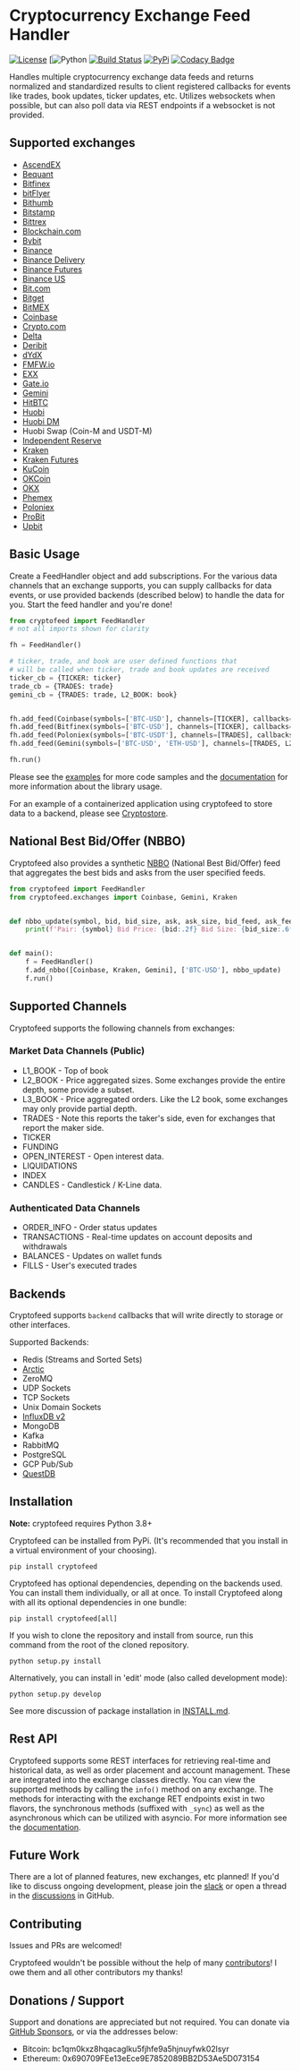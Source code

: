 # Cryptocurrency Exchange Feed Handler
[![License](https://img.shields.io/badge/license-XFree86-blue.svg)](LICENSE)
[![Python](https://img.shields.io/badge/Python-3.8+-green.svg)
[![Build Status](https://travis-ci.com/bmoscon/cryptofeed.svg?branch=master)](https://travis-ci.com/bmoscon/cryptofeed)
[![PyPi](https://img.shields.io/badge/PyPi-cryptofeed-brightgreen.svg)](https://pypi.python.org/pypi/cryptofeed)
[![Codacy Badge](https://api.codacy.com/project/badge/Grade/efa4e0d6e10b41d0b51454d08f7b33b1)](https://www.codacy.com/app/bmoscon/cryptofeed?utm_source=github.com&amp;utm_medium=referral&amp;utm_content=bmoscon/cryptofeed&amp;utm_campaign=Badge_Grade)

Handles multiple cryptocurrency exchange data feeds and returns normalized and standardized results to client registered callbacks for events like trades, book updates, ticker updates, etc. Utilizes websockets when possible, but can also poll data via REST endpoints if a websocket is not provided.

## Supported exchanges

* [AscendEX](https://ascendex.com/)
* [Bequant](https://bequant.io/)
* [Bitfinex](https://bitfinex.com)
* [bitFlyer](https://bitflyer.com/)
* [Bithumb](https://en.bithumb.com/)
* [Bitstamp](https://www.bitstamp.net/)
* [Bittrex](https://global.bittrex.com/)
* [Blockchain.com](https://www.blockchain.com/)
* [Bybit](https://www.bybit.com/)
* [Binance](https://www.binance.com/en)
* [Binance Delivery](https://binance-docs.github.io/apidocs/delivery/en/)
* [Binance Futures](https://www.binance.com/en/futures)
* [Binance US](https://www.binance.us/en)
* [Bit.com](https://www.bit.com)
* [Bitget](https://www.bitget.com/)
* [BitMEX](https://www.bitmex.com/)
* [Coinbase](https://www.coinbase.com/)
* [Crypto.com](https://www.crypto.com)
* [Delta](https://www.delta.exchange/)
* [Deribit](https://www.deribit.com/)
* [dYdX](https://dydx.exchange/)
* [FMFW.io](https://www.fmfw.io/)
* [EXX](https://www.exx.com/)
* [Gate.io](https://www.gate.io/)
* [Gemini](https://gemini.com/)
* [HitBTC](https://hitbtc.com/)
* [Huobi](https://www.hbg.com/)
* [Huobi DM](https://www.huobi.com/en-us/markets/hb_dm/)
* Huobi Swap (Coin-M and USDT-M)
* [Independent Reserve](https://www.independentreserve.com/) 
* [Kraken](https://www.kraken.com/)
* [Kraken Futures](https://futures.kraken.com/)
* [KuCoin](https://www.kucoin.com/)
* [OKCoin](http://okcoin.com/)
* [OKX](https://www.okx.com/)
* [Phemex](https://phemex.com/)
* [Poloniex](https://www.poloniex.com/)
* [ProBit](https://www.probit.com/)
* [Upbit](https://sg.upbit.com/home)


## Basic Usage

Create a FeedHandler object and add subscriptions. For the various data channels that an exchange supports, you can supply callbacks for data events, or use provided backends (described below) to handle the data for you. Start the feed handler and you're done!

```python
from cryptofeed import FeedHandler
# not all imports shown for clarity

fh = FeedHandler()

# ticker, trade, and book are user defined functions that
# will be called when ticker, trade and book updates are received
ticker_cb = {TICKER: ticker}
trade_cb = {TRADES: trade}
gemini_cb = {TRADES: trade, L2_BOOK: book}


fh.add_feed(Coinbase(symbols=['BTC-USD'], channels=[TICKER], callbacks=ticker_cb))
fh.add_feed(Bitfinex(symbols=['BTC-USD'], channels=[TICKER], callbacks=ticker_cb))
fh.add_feed(Poloniex(symbols=['BTC-USDT'], channels=[TRADES], callbacks=trade_cb))
fh.add_feed(Gemini(symbols=['BTC-USD', 'ETH-USD'], channels=[TRADES, L2_BOOK], callbacks=gemini_cb))

fh.run()
```

Please see the [examples](https://github.com/bmoscon/cryptofeed/tree/master/examples) for more code samples and the [documentation](https://github.com/bmoscon/cryptofeed/blob/master/docs/README.md) for more information about the library usage.


For an example of a containerized application using cryptofeed to store data to a backend, please see [Cryptostore](https://github.com/bmoscon/cryptostore).


## National Best Bid/Offer (NBBO)

Cryptofeed also provides a synthetic [NBBO](examples/demo_nbbo.py) (National Best Bid/Offer) feed that aggregates the best bids and asks from the user specified feeds.

```python
from cryptofeed import FeedHandler
from cryptofeed.exchanges import Coinbase, Gemini, Kraken


def nbbo_update(symbol, bid, bid_size, ask, ask_size, bid_feed, ask_feed):
    print(f'Pair: {symbol} Bid Price: {bid:.2f} Bid Size: {bid_size:.6f} Bid Feed: {bid_feed} Ask Price: {ask:.2f} Ask Size: {ask_size:.6f} Ask Feed: {ask_feed}')


def main():
    f = FeedHandler()
    f.add_nbbo([Coinbase, Kraken, Gemini], ['BTC-USD'], nbbo_update)
    f.run()
```

## Supported Channels

Cryptofeed supports the following channels from exchanges:

### Market Data Channels (Public)

* L1_BOOK - Top of book
* L2_BOOK - Price aggregated sizes. Some exchanges provide the entire depth, some provide a subset.
* L3_BOOK - Price aggregated orders. Like the L2 book, some exchanges may only provide partial depth.
* TRADES - Note this reports the taker's side, even for exchanges that report the maker side.
* TICKER
* FUNDING
* OPEN_INTEREST - Open interest data.
* LIQUIDATIONS
* INDEX
* CANDLES - Candlestick / K-Line data.

### Authenticated Data Channels

* ORDER_INFO - Order status updates
* TRANSACTIONS - Real-time updates on account deposits and withdrawals
* BALANCES - Updates on wallet funds
* FILLS - User's executed trades


## Backends

Cryptofeed supports `backend` callbacks that will write directly to storage or other interfaces.

Supported Backends:
* Redis (Streams and Sorted Sets)
* [Arctic](https://github.com/manahl/arctic)
* ZeroMQ
* UDP Sockets
* TCP Sockets
* Unix Domain Sockets
* [InfluxDB v2](https://github.com/influxdata/influxdb)
* MongoDB
* Kafka
* RabbitMQ
* PostgreSQL
* GCP Pub/Sub
* [QuestDB](https://questdb.io/)


## Installation

**Note:** cryptofeed requires Python 3.8+

Cryptofeed can be installed from PyPi. (It's recommended that you install in a virtual environment of your choosing).

    pip install cryptofeed

Cryptofeed has optional dependencies, depending on the backends used. You can install them individually, or all at once. To install Cryptofeed along with all its optional dependencies in one bundle:

    pip install cryptofeed[all]

If you wish to clone the repository and install from source, run this command from the root of the cloned repository.

    python setup.py install

Alternatively, you can install in 'edit' mode (also called development mode):

    python setup.py develop

See more discussion of package installation in [INSTALL.md](https://github.com/bmoscon/cryptofeed/blob/master/INSTALL.md).



## Rest API

Cryptofeed supports some REST interfaces for retrieving real-time and historical data, as well as order placement and account management. These are integrated into the exchange classes directly. You can view the supported methods by calling the `info()` method on any exchange. The methods for interacting with the exchange RET endpoints exist in two flavors, the synchronous methods (suffixed with `_sync`) as well as the asynchronous which can be utilized with asyncio. For more information see the [documentation](docs/rest.md).


## Future Work

There are a lot of planned features, new exchanges, etc planned! If you'd like to discuss ongoing development, please join the [slack](https://join.slack.com/t/cryptofeed-dev/shared_invite/enQtNjY4ODIwODA1MzQ3LTIzMzY3Y2YxMGVhNmQ4YzFhYTc3ODU1MjQ5MDdmY2QyZjdhMGU5ZDFhZDlmMmYzOTUzOTdkYTZiOGUwNGIzYTk) or open a thread in the [discussions](https://github.com/bmoscon/cryptofeed/discussions) in GitHub.

## Contributing

Issues and PRs are welcomed!

Cryptofeed wouldn't be possible without the help of many [contributors](AUTHORS.md)! I owe them and all other contributors my thanks!

## Donations / Support

Support and donations are appreciated but not required. You can donate via [GitHub Sponsors](https://github.com/sponsors/bmoscon), or via the addresses below:

* Bitcoin: bc1qm0kxz8hqacaglku5fjhfe9a5hjnuyfwk02lsyr
* Ethereum: 0x690709FEe13eEce9E7852089BB2D53Ae5D073154
